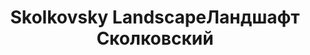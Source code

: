 ---
title: ['Skolkovsky Landscape', 'Ландшафт Сколковский']
categories: [territories, smallObjects]
designEnd: 2016
---